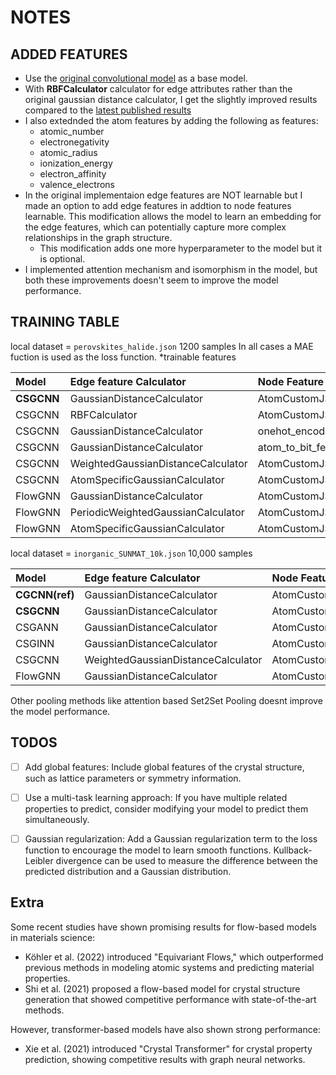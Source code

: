 # NOTES

## ADDED FEATURES
- Use the [original convolutional model](https://journals.aps.org/prl/abstract/10.1103/PhysRevLett.120.145301) as a base model.
- With **RBFCalculator** calculator for edge attributes rather than the original gaussian distance calculator, I get the slightly improved results compared to the [latest published results](https://arxiv.org/abs/2312.00111)
- I also extednded the atom features by adding the following as features:
  - atomic_number
  - electronegativity
  - atomic_radius
  - ionization_energy
  - electron_affinity
  - valence_electrons
- In the original implementaion edge features are NOT learnable but I made an option to add edge features in addtion to node features learnable. This modification allows the model to learn an embedding for the edge features, which can potentially capture more complex relationships in the graph structure.
  - This modification adds one more hyperparameter to the model but it is optional.
- I implemented attention mechanism and isomorphism in the model, but both these improvements doesn't seem to improve the model performance.

## TRAINING TABLE
local dataset = `perovskites_halide.json` 1200 samples
In all cases a MAE fuction is used as the loss function.
*trainable features

| Model | Edge feature Calculator | Node Feature Calculator | MAE |
|:-------|:-----|:------| ----:|
| **CSGCNN** | GaussianDistanceCalculator | AtomCustomJSONInitializer* | 0.22 |
| CSGCNN | RBFCalculator | AtomCustomJSONInitializer*  | 0.22 |
| CSGCNN | GaussianDistanceCalculator | onehot_encode_atom*  | 0.27 |
| CSGCNN | GaussianDistanceCalculator | atom_to_bit_features*  | 0.28 |
| CSGCNN | WeightedGaussianDistanceCalculator | AtomCustomJSONInitializer*  | 0.26 |
| CSGCNN | AtomSpecificGaussianCalculator | AtomCustomJSONInitializer*  | 0.19 |
| FlowGNN | GaussianDistanceCalculator | AtomCustomJSONInitializer*  | 0.28 |
| FlowGNN | PeriodicWeightedGaussianCalculator | AtomCustomJSONInitializer*  | 0.30 |
| FlowGNN | AtomSpecificGaussianCalculator | AtomCustomJSONInitializer*  | 0.331 |


local dataset = `inorganic_SUNMAT_10k.json` 10,000 samples

| Model | Edge feature Calculator | Node Feature Calculator | MAE |
|:-------|:-----|:------| ----:|
| **CGCNN(ref)** | GaussianDistanceCalculator | AtomCustomJSONInitializer* | 0.50 |
| **CSGCNN** | GaussianDistanceCalculator | AtomCustomJSONInitializer* | 0.44 |
| CSGANN | GaussianDistanceCalculator | AtomCustomJSONInitializer* | 0.70 |
| CSGINN | GaussianDistanceCalculator | AtomCustomJSONInitializer* | 0.63 |
| CSGCNN | WeightedGaussianDistanceCalculator | AtomCustomJSONInitializer* | 0.47 |
| FlowGNN | GaussianDistanceCalculator | AtomCustomJSONInitializer* | 0.495 |

Other pooling methods like attention based Set2Set Pooling doesnt improve the model performance.

## TODOS
- [ ] Add global features: Include global features of the crystal structure, such as lattice parameters or symmetry information.
- [ ] Use a multi-task learning approach: If you have multiple related properties to predict, consider modifying your model to predict them simultaneously.
- [ ] Gaussian regularization: Add a Gaussian regularization term to the loss function to encourage the model to learn smooth functions. Kullback-Leibler divergence can be used to measure the difference between the predicted distribution and a Gaussian distribution.


## Extra

Some recent studies have shown promising results for flow-based models in materials science:

- Köhler et al. (2022) introduced "Equivariant Flows," which outperformed previous methods in modeling atomic systems and predicting material properties.
- Shi et al. (2021) proposed a flow-based model for crystal structure generation that showed competitive performance with state-of-the-art methods.

However, transformer-based models have also shown strong performance:

- Xie et al. (2021) introduced "Crystal Transformer" for crystal property prediction, showing competitive results with graph neural networks.
